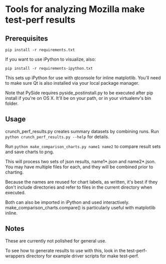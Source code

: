 # Tools for analyzing Mozilla make test-perf results

## Prerequisites

`pip install -r requirements.txt`

If you want to use iPython to visualize, also:

`pip install -r requirements-ipython.txt`

This sets up iPython for use with qtconsole for inline matplotlib. You'll need
to make sure Qt is also installed via your local package manager.

Note that PySide requires pyside_postinstall.py to be executed after pip install
if you're on OS X. It'll be on your path, or in your virtualenv's bin folder.

## Usage

crunch_perf_results.py creates summary datasets by combining runs. Run `python
crunch_perf_results.py --help` for details.

Run `python make_comparison_charts.py name1 name2` to compare result sets and save
charts to png. 

This will process two sets of json results, name1\*.json and 
name2\*.json. You may have multiple files for each, and they will be combined prior
to charting.

Because the names are reused for chart labels, as written, it's best if they don't
include directories and refer to files in the current directory when executed.

Both can also be imported in iPython and used interactively.
make_comparison_charts.compare() is particularly useful with matplotlib inline.

## Notes

These are currently not polished for general use.

To see how to generate results to use with this, look in the test-perf-wrappers 
directory for example driver scripts for make test-perf.

